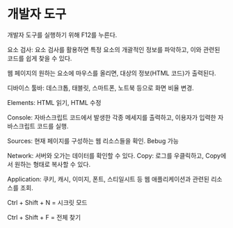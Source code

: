 # 개발자 도구

개발자 도구를 실행하기 위해 F12를 누른다.

요소 검사:
요소 검사를 활용하면 특정 요소의 개괄적인 정보를 파악하고, 이와 관련된 코드를 쉽게 찾을 수 있다.

웹 페이지의 원하는 요소에 마우스를 올리면, 대상의 정보(HTML 코드)가 출력된다.

디바이스 툴바:
데스크톱, 태블릿, 스마트폰, 노트북 등으로 화면 비율 변경.

Elements: HTML 읽기, HTML 수정

Console: 자바스크립트 코드에서 발생한 각종 메세지를 출력하고, 이용자가 입력한 자바스크립트 코드를 실행.

Sources: 현재 페이지를 구성하는 웹 리소스들을 확인.
Bebug 가능

Network: 서버와 오가는 데이터를 확인할 수 있다.
Copy: 로그를 우클릭하고, Copy에서 원하는 형태로 복사할 수 있다.

Application: 쿠키, 캐시, 이미지, 폰트, 스티일시트 등 웹 애플리케이션과 관련된 리소스를 조회.

Ctrl + Shift + N = 시크릿 모드

Ctrl + Shift + F = 전체 찾기
